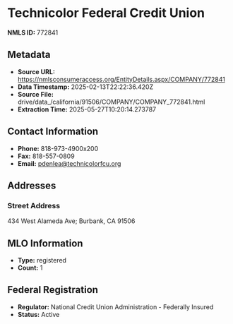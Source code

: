 # Technicolor Federal Credit Union

**NMLS ID:** 772841

## Metadata
- **Source URL:** https://nmlsconsumeraccess.org/EntityDetails.aspx/COMPANY/772841
- **Data Timestamp:** 2025-02-13T22:22:36.420Z
- **Source File:** drive/data_/california/91506/COMPANY/COMPANY_772841.html
- **Extraction Time:** 2025-05-27T10:20:14.273787

## Contact Information
- **Phone:** 818-973-4900x200
- **Fax:** 818-557-0809
- **Email:** pdenlea@technicolorfcu.org

## Addresses
### Street Address
434 West Alameda Ave; Burbank, CA 91506

## MLO Information
- **Type:** registered
- **Count:** 1

## Federal Registration
- **Regulator:** National Credit Union Administration - Federally Insured
- **Status:** Active
